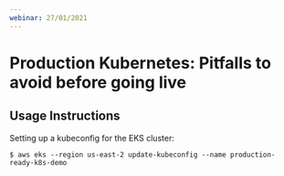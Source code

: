 ```yaml
---
webinar: 27/01/2021
---
```


# Production Kubernetes: Pitfalls to avoid before going live

## Usage Instructions

Setting up a kubeconfig for the EKS cluster:

```
$ aws eks --region us-east-2 update-kubeconfig --name production-ready-k8s-demo
```